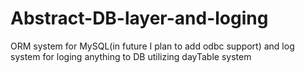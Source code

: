 Abstract-DB-layer-and-loging
============================

ORM system for MySQL(in future I plan to add odbc support) and log system for loging anything to DB utilizing dayTable system